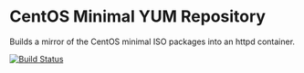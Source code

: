 # CentOS Minimal YUM Repository
Builds a mirror of the CentOS minimal ISO packages into an httpd container.

[![Build Status](https://travis-ci.org/jumperfly/docker-yum-repo-centos-minimal.svg?branch=master)](https://travis-ci.org/jumperfly/docker-yum-repo-centos-minimal)
